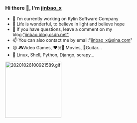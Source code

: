 ### Hi there 👋, I'm [jinbao_x](https://github.com/jinbao-x)
- 🔭 I’m currently working on Kylin Software Company
- 🌱 Life is wonderful, to believe in light and believe hope 
- 💬 If you have questions, leave a comment on my blog:["jinbao.blog.csdn.net"](https://jinbao.blog.csdn.net)
- 📫 You can also contact me by email:"jinbao_x@sina.com"
- 😄 🎮Video Games, ❤️☠️🤖 Movies, 🎸Guitar...
- 📙 Linux, Shell, Python, Django, scrapy...
<img align="center" src="https://img-blog.csdnimg.cn/20201026100921589.gif" alt="20201026100921589.gif" height="180" />
